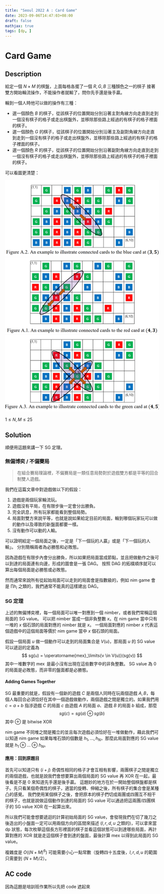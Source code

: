 ```yaml
---
title: "Seoul 2022 A : Card Game"
date: 2023-09-06T14:47:03+08:00
draft: false
mathjax: true
tags: [dp, ]
---
```


# Card Game

## Description
給定一個 $N \times M$ 的棋盤，上面每格各擺了一個 $R, G, B$ 三種顏色之一的棋子
接著雙方開始輪流操作，不能操作者就輸了，問你先手還是後手贏。

輪到一個人時他可以做的操作有三種：
- 選一個顏色 $B$ 的棋子，從該棋子的位置開始分別沿著主對角線方向走直到走到一個沒有棋子的格子或走出棋盤外，並移除那些路上經過的有棋子的格子裡面的棋子。
- 選一個顏色 $G$ 的棋子，從該棋子的位置開始分別沿著主及副對角線方向走直到走到一個沒有棋子的格子或走出棋盤外，並移除那些路上經過的有棋子的格子裡面的棋子。
- 選一個顏色 $R$ 的棋子，從該棋子的位置開始分別沿著副對角線方向走直到走到一個沒有棋子的格子或走出棋盤外，並移除那些路上經過的有棋子的格子裡面的棋子。

可以看圖更清楚：

![](/images/seoul-2022-A-card-game/1.png)
![](/images/seoul-2022-A-card-game/2.png)
![](/images/seoul-2022-A-card-game/3.png)

$1 \leq N, M \leq 25$

## Solution

順便用這題來講一下 SG 定理。

### 無偏博奕 / 不偏賽局
> 在組合賽局理論裡，不偏賽局是一類任意局勢對於遊戲雙方都是平等的回合制雙人遊戲。

我們在這篇文章中對遊戲做以下的假設：
1. 遊戲是兩個玩家輪流玩。
2. 遊戲沒有平局，在有限步後一定會分出勝負。
3. 完全訊息，所有玩家都能看到整個局勢。
4. 局面對雙方來說平等，也就是說如果給定目前的局面，輪到哪個玩家玩可以做的動作以及導致的新盤面都要一樣。
5. 沒有動作可以動的人輸。

可以證明給定一個局面之後，一定是「下一個玩的人贏」或是「下一個玩的人輸」。
分別簡稱兩者為必勝態和必敗態。
<!-- （後面我可能會交替用局面/狀態來指稱同一個意思） -->

因為遊戲在有限步內會分出勝負，所以如果把局面當成節點，並且把做動作之後可以到達的局面連有向邊，形成的圖會是一張 DAG。
按照 DAG 的拓樸順序就可以算出每個局面是必勝態或必敗態。

然而通常來說所有從起始局面可以走到的局面會是指數級的，例如 nim game 會是 $\prod {h_i}$ 之類的，我們通常不能真的這樣建出 DAG。

### SG 定理
上述的無偏博奕裡，每一個局面可以唯一對應到一個 nimber，或者我們常稱這個局面的 SG value。
可以把 nimber 當成一個非負整數 $x$。在 nim game 當中只有一堆的 $x$ 個石頭的局面對應的 nimber 就是 $x$。
一個局面對應的 nimber $x$ 代表這個遊戲中的這個局面等價於 nim game 當中 $x$ 個石頭的局面。

假設一個局面 $u$ 做一個動作可以走到的局面集合是 $V(u)$，那局面 $u$ 的 SG value 可以遞迴的定義為
$$
sg(u) = \operatorname{mex}_\limits{v \in V(u)}(sg(v))
$$
其中一堆數字的 $\operatorname{mex}$ 是最小沒有出現在這些數字中的非負整數。
SG value 為 $0$ 的局面是必敗態，而非零的盤面都是必勝態。

#### Adding Games Together
SG 最重要的就是，假設有一個新的遊戲 $C$ 是兩個人同時在玩兩個遊戲 $A, B$，每個人每回合必須恰好在其中一個遊戲做動作，兩個遊戲之間是獨立的。如果我們用 $c = a + b$ 指涉遊戲 $C$ 的局面 $c$ 由遊戲 $A$ 的局面 $a$、遊戲 $B$ 的局面 $b$ 組成，那麼
$$
sg(c) = sg(a) \oplus sg(b)
$$
其中 $\oplus$ 是 bitwise XOR

nim game 不同堆之間是獨立的並且每次遊戲必須恰好在一堆做動作，藉此我們可以知道 nim game 如果每堆石頭的個數是 $h_1,\dots,h_N$，那麼此局面對應的 SG value 就是 $h_1\oplus\dots\oplus h_N$。

#### 應用：回到原題目

首先可以知道只有 $(i+j)$ 奇偶性相同的格子才會互相有影響，兩團棋子之間是獨立的兩個遊戲，也就是說我們會想要算出兩個局面的 SG value 再 XOR 在一起，最後看是不是 $0$ 來知道先手還是後手贏。
這題妙的地方在於一開始整個棋盤都是棋子。先只看某個奇偶性的棋子，適當的旋轉、伸縮之後，所有棋子的集合會是某種凸的感覺。
我們使用某個棋子之後，會把原本的棋子們切成兩團或四團互不相干的棋子，也就是說做這個動作到達的局面的 SG value 可以通過把這兩團/四團棋子的 SG value XOR 在一起算出來。
<!-- ，且這些棋子也會保有上述的性質 -->
所以我們可能會想要遞迴的計算初始局面的 SG value，會發現我們在切了幾刀之後造出的小盤面一定可以用兩個方向的區間來描述 ($l, r, d, u$ 之類的)，可以拿來當 dp 狀態，每次枚舉這個長方形裡面的棋子並看這個狀態可以到達哪些局面，再計算對應的 XOR 就是走這個棋子會到達的盤面，最後計算 mex 以得到此局面的 SG value。

複雜度是 $O((N+M)^6)$ 可能需要小心一點常數（旋轉四十五度後，$l, r, d, u$ 的範圍只需要到 $(N+M)/2$）。

## AC code

因為這題是培訓班作業所以先把 code 遮起來

<!--

```cpp
#pragma GCC optimize("Ofast")
#include <bits/stdc++.h>
using namespace std;

#define all(v) begin(v),end(v)
#ifdef too_soft
#define safe cerr<<__PRETTY_FUNCTION__<<" line "<<__LINE__<<" safe\n"
#define debug(args...) kout("\e[1;32m[ " + string(#args) + " ]\e[0m", args)
void kout() { cerr << endl; }
template <class T, class ...U>
void kout(T a, U ...b) {
  cerr << a << ' ', kout(b...);
}
template <class T>
void pary(T L, T R) {
  while (L != R) {
    cerr << *L << " \n"[++L == R];
  }
}
#else
#define safe ((void)0)
#define debug(...) safe
#define pary(...) safe
#endif

const int maxn = 55;

int dp[maxn][maxn][maxn][maxn];

int arr[maxn * maxn];
int mex(const vector<int> &s) {
  for (int x: s)
    arr[x] = 1;
  int r = 0;
  while (arr[r]) ++r;
  for (int x: s)
    arr[x] = 0;
  return r;
}

int SG(char s[maxn][maxn], int N) {
  memset(dp, 0, sizeof(dp));

  for (int l = N; l >= 0; l--) {
    for (int r = l; r <= N; r++) {
      for (int d = N; d >= 0; d--) {
        for (int u = d; u <= N; u++) {
          vector<int> tmp;
          for (int x = l; x < r; x++) {
            for (int y = d; y < u; y++) {
              if (s[x][y] == 'R') {
                tmp.push_back(dp[l][x][d][u] ^ dp[x+1][r][d][u]);
              } else if (s[x][y] == 'B') {
                tmp.push_back(dp[l][r][d][y] ^ dp[l][r][y+1][u]);
              } else if (s[x][y] == 'G') {
                tmp.push_back(
                    dp[l][x][d][y] ^
                    dp[l][x][y+1][u] ^
                    dp[x+1][r][d][y] ^
                    dp[x+1][r][y+1][u]);
              }
            }
          }

          dp[l][r][d][u] = mex(tmp);
        }
      }
    }
  }
  return dp[0][N][0][N];
}

char a[maxn][maxn];
char b[maxn][maxn];

signed main() {
  cin.tie(nullptr) -> sync_with_stdio(false);
  int N, M;
  cin >> N >> M;
  for (int i = 0; i < N; i++) {
    string s;
    cin >> s;
    for (int j = 0; j < M; j++) {
      if ((i ^ j) & 1)
        a[(i + j) / 2][(i - j + M - 1) / 2] = s[j];
      else
        b[(i + j) / 2][(i - j + M - 1) / 2] = s[j];
    }
  }

  int sa = SG(a, (N + M - 1) / 2 + 1);
  int sb = SG(b, (N + M - 1) / 2 + 1);
  debug(sa, sb);

  if (sa == sb) {
    cout << "L\n";
  } else {
    cout << "W\n";
  }
}
```
-->
